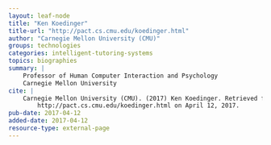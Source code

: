 ```yaml
---
layout: leaf-node
title: "Ken Koedinger"
title-url: "http://pact.cs.cmu.edu/koedinger.html"
author: "Carnegie Mellon University (CMU)"
groups: technologies
categories: intelligent-tutoring-systems
topics: biographies
summary: |
    Professor of Human Computer Interaction and Psychology
    Carnegie Mellon University
cite: |
    Carnegie Mellon University (CMU). (2017) Ken Koedinger. Retrieved from:
        http://pact.cs.cmu.edu/koedinger.html on April 12, 2017.
pub-date: 2017-04-12
added-date: 2017-04-12
resource-type: external-page
---
```

